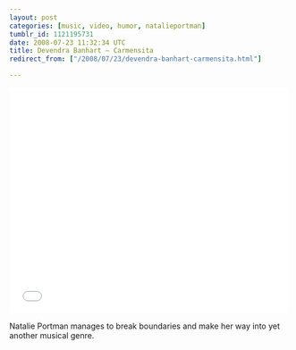 ```yaml
---
layout: post
categories: [music, video, humor, natalieportman]
tumblr_id: 1121195731  
date: 2008-07-23 11:32:34 UTC
title: Devendra Banhart – Carmensita
redirect_from: ["/2008/07/23/devendra-banhart-carmensita.html"]

---
```


<object width="500" height="405"><param name="movie" value="http://www.youtube.com/v/k_QAPjtO2cA&hl=en&fs=1&color1=0x3a3a3a&color2=0x999999"></param><param name="allowFullScreen" value="true"></param><embed src="//www.youtube.com/v/k_QAPjtO2cA&hl=en&fs=1&color1=0x222222&color2=0x999999" type="application/x-shockwave-flash" allowfullscreen="true" width="500" height="405"></embed></object>

Natalie Portman manages to break boundaries and make her way into yet another musical genre.

